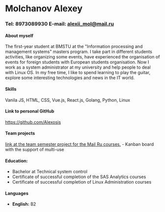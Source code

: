 # Molchanov Alexey
### Tel: 8973089930 E-mail: alexii_mol@mail.ru

#### About myself

 The first-year student at BMSTU at the "Information processing and management systems" masters program. I take part in different students activities, like organizing some events, have experienced the organisation of events for foreign students with European students organisation. Now I work as a system administrator at my university and help people to deal with Linux OS. In my free time, I like to spend learning to play the guitar, explore some interesting technologies and news in the IT world.
#### Skills
Vanila JS, HTML, CSS, Vue.js, React.js, Golang, Python, Linux

#### Link to personal GitHub
https://github.com/Alexosis

#### Team projects 
[link at the team semester project for the Mail Ru courses.](https://github.com/Alexosis/2019_2_Shtoby_shto) - Kanban board with the support of multi-use
  

#### Education: 
- Bachelor at Technical system control
- Certificate of successful completion of the SAS Analytics courses
- Certificate of successful completion of Linux Administration courses


#### Languages
- **English:** B2